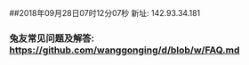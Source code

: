 ##2018年09月28日07时12分07秒 新址: 142.93.34.181
### 兔友常见问题及解答: https://github.com/wanggonging/d/blob/w/FAQ.md
